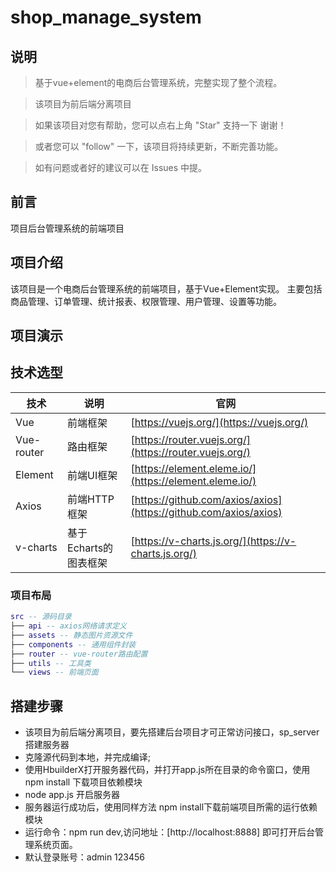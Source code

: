 # shop_manage_system

## 说明

> 基于vue+element的电商后台管理系统，完整实现了整个流程。

> 该项目为前后端分离项目

> 如果该项目对您有帮助，您可以点右上角 "Star" 支持一下 谢谢！

> 或者您可以 "follow" 一下，该项目将持续更新，不断完善功能。

> 如有问题或者好的建议可以在 Issues 中提。

## 前言

项目后台管理系统的前端项目


## 项目介绍

该项目是一个电商后台管理系统的前端项目，基于Vue+Element实现。
主要包括商品管理、订单管理、统计报表、权限管理、用户管理、设置等功能。

## 项目演示



## 技术选型

| 技术       | 说明                  | 官网                                                         |
| ---------- | --------------------- | ------------------------------------------------------------ |
| Vue        | 前端框架              | [https://vuejs.org/](https://vuejs.org/)                     |
| Vue-router | 路由框架              | [https://router.vuejs.org/](https://router.vuejs.org/)       |
| Element    | 前端UI框架            | [https://element.eleme.io/](https://element.eleme.io/)       |
| Axios      | 前端HTTP框架          | [https://github.com/axios/axios](https://github.com/axios/axios) |
| v-charts   | 基于Echarts的图表框架 | [https://v-charts.js.org/](https://v-charts.js.org/)         |

### 项目布局

``` lua
src -- 源码目录
├── api -- axios网络请求定义
├── assets -- 静态图片资源文件
├── components -- 通用组件封装
├── router -- vue-router路由配置
├── utils -- 工具类
└── views -- 前端页面
```

## 搭建步骤

- 该项目为前后端分离项目，要先搭建后台项目才可正常访问接口，sp_server搭建服务器
- 克隆源代码到本地，并完成编译;
- 使用HbuilderX打开服务器代码，并打开app.js所在目录的命令窗口，使用npm install 下载项目依赖模块
- node app.js 开启服务器
- 服务器运行成功后，使用同样方法 npm install下载前端项目所需的运行依赖模块
- 运行命令：npm run dev,访问地址：[http://localhost:8888] 即可打开后台管理系统页面。
- 默认登录账号：admin 123456

## 

